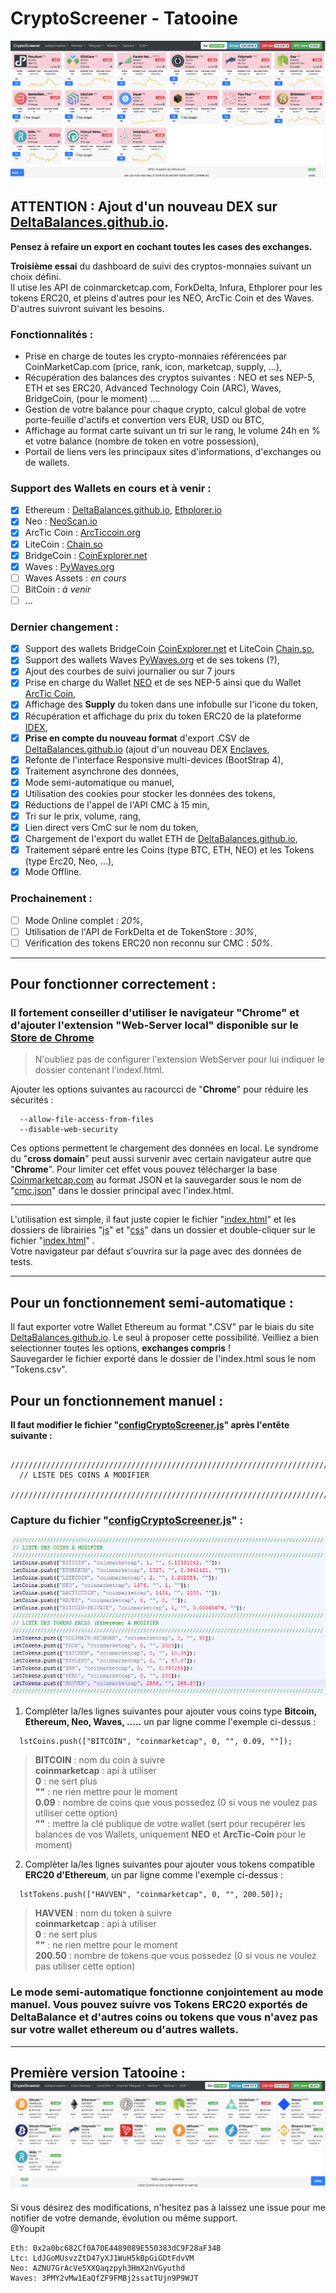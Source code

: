 # CryptoScreener - Tatooine  
![Capture Crypto-Screener](https://raw.githubusercontent.com/Youpit44/cryptoscreener/master/docs/v_Tatooine.png)  
## ATTENTION : Ajout d'un nouveau DEX sur [DeltaBalances.github.io](https://deltabalances.github.io/).
**Pensez à refaire un export en cochant toutes les cases des exchanges.**  
  
    
**Troisième essai** du dashboard de suivi des cryptos-monnaies suivant un choix défini.  
Il utise les API de coinmarcketcap.com, ForkDelta, Infura, Ethplorer pour les tokens ERC20, et pleins d'autres pour les NEO, ArcTic Coin et des Waves. D'autres suivront suivant les besoins. 
   
### Fonctionnalités :  
  * Prise en charge de toutes les crypto-monnaies référencées par CoinMarketCap.com (price, rank, icon, marketcap, supply, ...),  
  * Récupération des balances des cryptos suivantes : NEO et ses NEP-5, ETH et ses ERC20, Advanced Technology Coin (ARC), Waves, BridgeCoin, (pour le moment) ....  
  * Gestion de votre balance pour chaque crypto, calcul global de votre porte-feuille d'actifs et convertion vers EUR, USD ou BTC,  
  * Affichage au format carte suivant un tri sur le rang, le volume 24h en % et votre balance (nombre de token en votre possession),  
  * Portail de liens vers les principaux sites d'informations, d'exchanges ou de wallets.  

### Support des Wallets en cours et à venir :  
- [x] Ethereum : [DeltaBalances.github.io](https://deltabalances.github.io/), [Ethplorer.io](https://Ethplorer.io/)  
- [x] Neo : [NeoScan.io](https://neoscan.io)  
- [x] ArcTic Coin : [ArcTiccoin.org](http://explorer.arcticcoin.org/)  
- [x] LiteCoin : [Chain.so](https://chain.so/)   
- [x] BridgeCoin : [CoinExplorer.net](https://www.coinexplorer.net)   
- [x] Waves : [PyWaves.org](http://dev.pywaves.org/)   
- [ ] Waves Assets : *en cours*   
- [ ] BitCoin : *à venir*   
- [ ] ...   
  
### Dernier changement :  
- [x] Support des wallets BridgeCoin [CoinExplorer.net](https://www.coinexplorer.net) et LiteCoin [Chain.so](https://chain.so/),  
- [x] Support des wallets Waves [PyWaves.org](http://dev.pywaves.org/) et de ses tokens (?),  
- [x] Ajout des courbes de suivi journalier ou sur 7 jours  
- [x] Prise en charge du Wallet [NEO](https://neotracker.io/wallet) et de ses NEP-5 ainsi que du Wallet [ArcTic Coin](https://arcticcoin.org/),  
- [x] Affichage des **Supply** du token dans une infobulle sur l'icone du token,  
- [x] Récupération et affichage du prix du token ERC20 de la plateforme [IDEX](https://idex.market/),  
- [x] **Prise en compte du nouveau format** d'export .CSV de [DeltaBalances.github.io](https://deltabalances.github.io/) (ajout d'un nouveau DEX [Enclaves](http://enclaves.io/),  
- [x] Refonte de l'interface Responsive multi-devices (BootStrap 4),  
- [x] Traitement asynchrone des données,  
- [x] Mode semi-automatique ou manuel,  
- [x] Utilisation des cookies pour stocker les données des tokens,  
- [x] Réductions de l'appel de l'API CMC à 15 min,  
- [x] Tri sur le prix, volume, rang,  
- [x] Lien direct vers CmC sur le nom du token,  
- [x] Chargement de l'export du wallet ETH de [DeltaBalances.github.io](https://deltabalances.github.io/),  
- [x] Traitement séparé entre les Coins (type BTC, ETH, NEO) et les Tokens (type Erc20, Neo, ...),  
- [x] Mode Offline.  
  
### Prochainement :  
- [ ] Mode Online complet : *20%*,  
- [ ] Utilisation de l'API de ForkDelta et de TokenStore : *30%*,  
- [ ] Vérification des tokens ERC20 non reconnu sur CMC : *50%*.  

---
## Pour fonctionner correctement :  
### Il fortement conseiller d'utiliser le navigateur "**Chrome**" et d'ajouter l'extension "Web-Server local" disponible sur le [Store de Chrome](https://chrome.google.com/webstore/detail/web-server-for-chrome/ofhbbkphhbklhfoeikjpcbhemlocgigb)  
> N'oubliez pas de configurer l'extension WebServer pour lui indiquer le dossier contenant l'indexl.html.  

Ajouter les options suivantes au racourcci de "**Chrome**" pour réduire les sécurités :  
```
  --allow-file-access-from-files  
  --disable-web-security  
```
Ces options permettent le chargement des données en local. Le syndrome du "**cross domain**" peut aussi survenir avec certain navigateur autre que "**Chrome**". Pour limiter cet effet vous pouvez télécharger la base [Coinmarketcap.com](https://api.coinmarketcap.com/v1/ticker/?limit=0&convert=EUR) au format JSON et la sauvegarder sous le nom de "[cmc.json](https://api.coinmarketcap.com/v1/ticker/?limit=0&convert=EUR)" dans le dossier principal avec l'index.html.  
  
---
L'utilisation est simple, il faut juste copier le fichier "[index.html](index.html)" et les dossiers de librairies "[js](js/)" et "[css](css/)" dans un dossier et double-cliquer sur le fichier "[index.html](index.html)" .  
Votre navigateur par défaut s'ouvrira sur la page avec des données de tests. 
  
---  
## Pour un fonctionnement semi-automatique :  
Il faut exporter votre Wallet Ethereum au format ".CSV" par le biais du site [DeltaBalances.github.io](https://deltabalances.github.io/). Le seul à proposer cette possibilité. Veilliez a bien selectionner toutes les options, **exchanges compris** !    
Sauvegarder le fichier exporté dans le dossier de l'index.html sous le nom "Tokens.csv".   
  
## Pour un fonctionnement manuel :  
__Il faut modifier le fichier "[configCryptoScreener.js](js/configCryptoScreener.js)" après l'entête suivante :__  
```
  ////////////////////////////////////////////////////////////////////////////////////////////////////  
  // LISTE DES COINS A MODIFIER  
  ////////////////////////////////////////////////////////////////////////////////////////////////////  
```
### Capture du fichier "[configCryptoScreener.js](js/configCryptoScreener.js)" :  
![Capture Configuration Crypto-Screener](https://raw.githubusercontent.com/Youpit44/cryptoscreener/master/docs/Config.PNG)  
  
1) Complèter la/les lignes suivantes pour ajouter vous coins type **Bitcoin, Ethereum, Neo, Waves, .....** un par ligne comme l'exemple ci-dessus :  
```
  lstCoins.push(["BITCOIN", "coinmarketcap", 0, "", 0.09, ""]);  
```
> **BITCOIN** : nom du coin à suivre  
> **coinmarketcap** : api à utiliser  
> **0** : ne sert plus  
> **""** : ne rien mettre pour le moment  
> **0.09** : nombre de coins que vous possedez (0 si vous ne voulez pas utiliser cette option)  
> **""** :  mettre la clé publique de votre wallet (sert pour recupérer les balances de vos Wallets, uniquement **NEO** et **ArcTic-Coin** pour le moment)    
           
2) Complèter la/les lignes suivantes pour ajouter vous tokens compatible **ERC20 d'Ethereum**, un par ligne comme l'exemple ci-dessus :  
```
  lstTokens.push(["HAVVEN", "coinmarketcap", 0, "", 200.50]);
```
> **HAVVEN** : nom du token à suivre  
> **coinmarketcap** : api à utiliser  
> **0** : ne sert plus  
> **""** : ne rien mettre pour le moment  
> **200.50** : nombre de tokens que vous possedez (0 si vous ne voulez pas utiliser cette option)  
  
### Le mode semi-automatique fonctionne conjointement au mode manuel. Vous pouvez suivre vos Tokens ERC20 exportés de DeltaBalance et d'autres coins ou tokens que vous n'avez pas sur votre wallet ethereum ou d'autres wallets.   
  
---  
Première version Tatooine :  
![Capture Crypto-Screener](https://raw.githubusercontent.com/Youpit44/cryptoscreener/tatooine/docs/Capture.PNG)  
---  
Si vous désirez des modifications, n'hesitez pas à laissez une issue pour me notifier de votre demande, évolution ou même support.  
@Youpit  
```
Eth: 0x2a0bc682Cf0A70E4489089E550383dC9F28aF34B  
Ltc: LdJGoMUsvzZtD47yXJ1WuH5kBpGiGDtFdvVM  
Neo: AZNU7GrAcVe5XXQaqzpyh3HmX2nVGyuthd  
Waves: 3PMY2vMw1EaQfZF9FMBj2ssatTUjn9P9WJT  
```